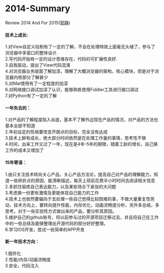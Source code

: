 # 2014-Summary
Review 2014 And For 2015([郭静](http://weibo.com/gjican))

#### 技术上成长:  
1.对View自定义绘制有了一定的了解，不会在处理特效上面毫无头绪了，参与了浏览器中多窗口的整体设计.  
2.写代码开始有一定的设计思维存在，代码的可扩展性良好.  
3.自我驱动，提出了View代码混淆  
4.对浏览器业务层面了解加深，理解了大概浏览器的架构，核心模块，但是对于浏览器内核部分了解甚少  
5.对Mat使用有了一定程度的加深  
6.对网络接口调试加深了认识，能够熟练使用Fiddler工具进行接口调试  
7.对Python有了一定的了解  

#### 一年失去的：
1.对产品的了解程度陷入谷底，基本不了解外边现在产品的情况，对产品的方法也基本全部不知道  
2.年初设定的性格要改变开朗点的目标，完全没有达成  
3.技术上鲜有成长，绝大部分时间依然是在处理工作量的事情，思考性不够  
4.时间，出来工作又过了一年，现在是4年-5年的期限，随着工龄的增长，自己换工作的成本又增加了  

#### 15年寄语：
1.由只关注技术转向关心产品，关心产品方法论，提高自己对产品的理解能力，知道一些转折点的原因，能清晰描述，每天上班前花费半小时时间去阅读相关信息  
2.多抓住锻炼自己表达能力，以及某些场合下紧张的大问题  
3.考虑换一份更有激情及更能体现自己能力的工作  
4.技术上也依然要偏向于去处理一些自己觉得比较困难的事，不做大量重复性劳动，技术方向上，要转向提升性能，内存优化，动画流畅度分析，另外多总结，多思考，对于一些实验性方式做出来的产品，要分析其原因。  
5.维护自己的github账号，将以前参与过的开源项目迁移过去，并且将自己在工作中的一些总结及能够整理出开源代码的部分好好整理。  
6.学习IOS开发，尝试一些简单的APP开发  

#### 新一年技术方向：
1.插件化  
2.性能/内存/动画流畅度  
3.安全，代码注入  
